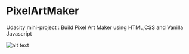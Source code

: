 # PixelArtMaker
Udacity mini-project : Build Pixel Art Maker using HTML,CSS and Vanilla Javascript

![alt text](https://github.com/KhalidLam/PixelArtMaker/pixelartmaker.PNG)
